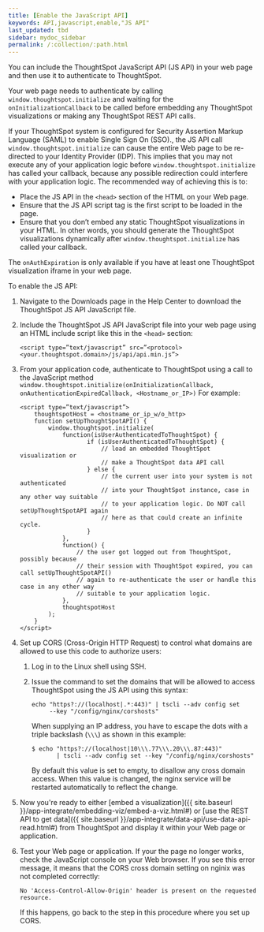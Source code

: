 ```yaml
---
title: [Enable the JavaScript API]
keywords: API,javascript,enable,"JS API"
last_updated: tbd
sidebar: mydoc_sidebar
permalink: /:collection/:path.html
---
```

You can include the ThoughtSpot JavaScript API (JS API) in your web page and
then use it to authenticate to ThoughtSpot.

Your web page needs to authenticate by calling `window.thoughtspot.initialize`
and waiting for the `onInitializationCallback` to be called before embedding any
ThoughtSpot visualizations or making any ThoughtSpot REST API calls.

If your ThoughtSpot system is configured for Security Assertion Markup Language
(SAML) to enable Single Sign On (SSO)., the JS API call
`window.thoughtspot.initialize` can cause the entire Web page to be re-directed
to your Identity Provider (IDP). This implies that you may not execute any of
your application logic before `window.thoughtspot.initialize` has called your
callback, because any possible redirection could interfere with your application
logic. The recommended way of achieving this is to:

* Place the JS API in the `<head>` section of the HTML on your Web page.
* Ensure that the JS API script tag is the first script to be loaded in the page.
* Ensure that you don’t embed any static ThoughtSpot visualizations in your HTML. In other words, you should generate the ThoughtSpot visualizations dynamically after `window.thoughtspot.initialize` has called your callback.

The `onAuthExpiration` is only available if you have at least one ThoughtSpot visualization iframe in your web page.

To enable the JS API:

1. Navigate to the Downloads page in the Help Center to download the ThoughtSpot JS API JavaScript file.
2. Include the ThoughtSpot JS API JavaScript file into your web page using an HTML include script like this in the `<head>` section:

    ```
    <script type=”text/javascript” src=”<protocol><your.thoughtspot.domain>/js/api/api.min.js”>
    ```

3. From your application code, authenticate to ThoughtSpot using a call to the JavaScript method `window.thoughtspot.initialize(onInitializationCallback, onAuthenticationExpiredCallback, <Hostname_or_IP>)` For example:

    ```
    <script type=”text/javascript”>
        thoughtspotHost = <hostname_or_ip_w/o_http>
        function setUpThoughtSpotAPI() {
            window.thoughtspot.initialize(
                function(isUserAuthenticatedToThoughtSpot) {
                       if (isUserAuthenticatedToThoughtSpot) {
                           // load an embedded ThoughtSpot visualization or
                           // make a ThoughtSpot data API call
                       } else {
                           // the current user into your system is not authenticated
                           // into your ThoughtSpot instance, case in any other way suitable
                           // to your application logic. Do NOT call setUpThoughtSpotAPI again
                           // here as that could create an infinite cycle.
                       }
                },
                function() {
                    // the user got logged out from ThoughtSpot, possibly because
                    // their session with ThoughtSpot expired, you can call setUpThoughtSpotAPI()
                    // again to re-authenticate the user or handle this case in any other way
                    // suitable to your application logic.
                },
                thoughtspotHost
            );
        }
    </script>
    ```

4. Set up CORS (Cross-Origin HTTP Request) to control what domains are allowed to use this code to authorize users:
    1. Log in to the Linux shell using SSH.
    2. Issue the command to set the domains that will be allowed to access ThoughtSpot using the JS API using this syntax:

        ```
        echo "https?://(localhost|.*:443)" | tscli --adv config set
             --key "/config/nginx/corshosts"
        ```

        When supplying an IP address, you have to escape the dots with a triple backslash (`\\\`) as shown in this example:

        ```
        $ echo "https?://(localhost|10\\\.77\\\.20\\\.87:443)"
               | tscli --adv config set --key "/config/nginx/corshosts"
        ```

        By default this value is set to empty, to disallow any cross domain access.
        When this value is changed, the nginx service will be restarted automatically to reflect the change.

5. Now you're ready to either [embed a visualization]({{ site.baseurl }}/app-integrate/embedding-viz/embed-a-viz.html#) or [use the REST API to get data]({{ site.baseurl }}/app-integrate/data-api/use-data-api-read.html#) from ThoughtSpot and display it within your Web page or application.
6. Test your Web page or application.
  If your the page no longer works, check the JavaScript console on your Web browser. If you see this error message, it means that the CORS cross domain setting on nginix was not completed correctly:

    ```
    No 'Access-Control-Allow-Origin' header is present on the requested resource.
    ```

    If this happens, go back to the step in this procedure where you set up CORS.
